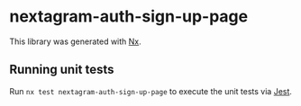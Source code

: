 # nextagram-auth-sign-up-page

This library was generated with [Nx](https://nx.dev).

## Running unit tests

Run `nx test nextagram-auth-sign-up-page` to execute the unit tests via [Jest](https://jestjs.io).
